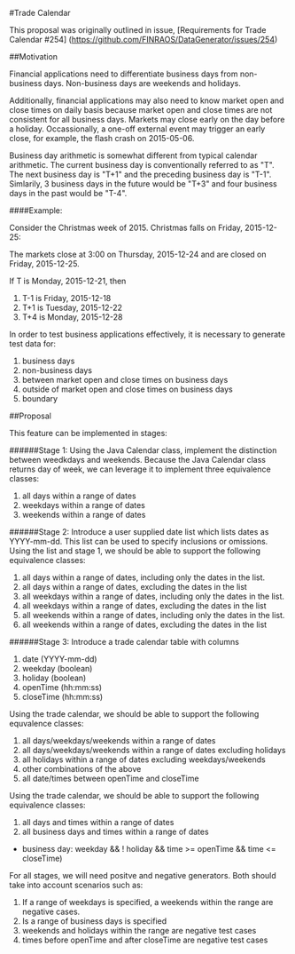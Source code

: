 #Trade Calendar

This proposal was originally outlined in issue, [Requirements for Trade Calendar #254] (https://github.com/FINRAOS/DataGenerator/issues/254)

##Motivation

Financial applications need to differentiate business days from non-business days. Non-business days are weekends and holidays.

Additionally, financial applications may also need to know market open and close times on daily basis because market open and close times are not consistent for all business days. Markets may close early on the day before a holiday. Occassionally, a one-off external event may trigger an early close, for example, the flash crash on 2015-05-06. 

Business day arithmetic is somewhat different from typical calendar arithmetic. The current business day is conventionally referred to as "T". The next business day is "T+1" and the preceding business day is "T-1". Simlarily, 3 business days in the future would be "T+3" and four business days in the past would be "T-4". 

####Example:

Consider the Christmas week of 2015. Christmas falls on Friday, 2015-12-25:

The markets close at 3:00 on Thursday, 2015-12-24 and are closed on Friday, 2015-12-25. 

 If T is Monday, 2015-12-21, then  
  1. T-1 is Friday, 2015-12-18  
  1. T+1 is Tuesday, 2015-12-22  
  1. T+4 is Monday, 2015-12-28

In order to test business applications effectively, it is necessary to generate test data for:
 1. business days
 2. non-business days
 3. between market open and close times on business days
 4. outside of market open and close times on business days
 5. boundary

##Proposal

This feature can be implemented in stages:

######Stage 1: 
Using the Java Calendar class, implement the distinction between weedkdays and weekends. Because the Java Calendar class returns day of week, we can leverage it to implement three equivalence classes:
 1. all days within a range of dates
 1. weekdays within a range of dates
 1. weekends within a range of dates
 
######Stage 2: 
Introduce a user supplied date list which lists dates as YYYY-mm-dd. This list can be used to specify inclusions or omissions. Using the list and stage 1, we should be able to support the following equivalence classes:
 1. all days within a range of dates, including only the dates in the list. 
 2. all days within a range of dates, excluding the dates in the list
 1. all weekdays within a range of dates, including only the dates in the list. 
 2. all weekdays within a range of dates, excluding the dates in the list
 1. all weekends within a range of dates, including only the dates in the list. 
 2. all weekends within a range of dates, excluding the dates in the list

######Stage 3: 
Introduce a trade calendar table with columns
 1. date (YYYY-mm-dd)
 1. weekday (boolean)
 1. holiday (boolean)
 1. openTime (hh:mm:ss)
 1. closeTime (hh:mm:ss)
 
Using the trade calendar, we should be able to support the following equvalence classes:
 1. all days/weekdays/weekends within a range of dates
 2. all days/weekdays/weekends within a range of dates excluding holidays
 3. all holidays within a range of dates excluding weekdays/weekends
 4. other combinations of the above
 5. all date/times between openTime and closeTime
 
Using the trade calendar, we should be able to support the following equivalence classes:
 1. all days and times within a range of dates
 2. all business days and times within a range of dates 
  * business day: weekday && ! holiday && time >= openTime && time <= closeTime)
 
For all stages, we will need positve and negative generators. Both should take into account scenarios such as:
 1. If a range of weekdays is specified, a weekends within the range are negative cases.
 2. Is a range of business days is specified
  3. weekends and holidays within the range are negative test cases
  4. times before openTime and after closeTime are negative test cases
 

